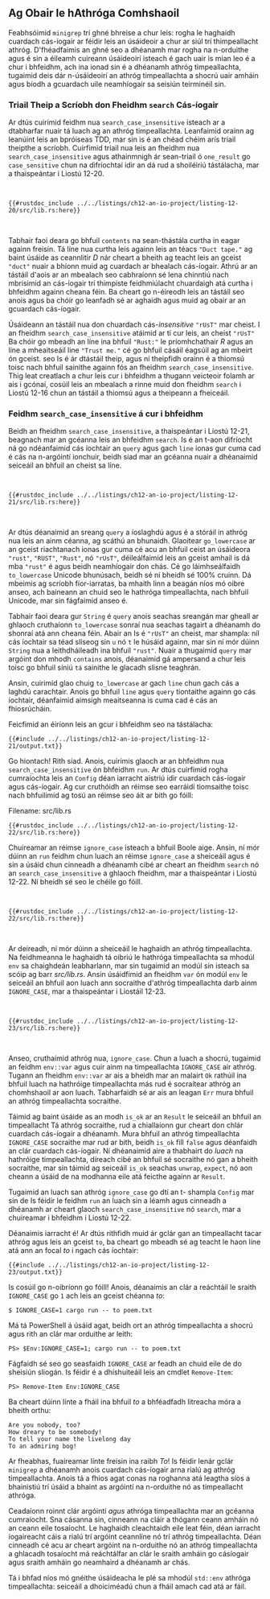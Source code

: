 ## Ag Obair le hAthróga Comhshaoil

Feabhsóimid `minigrep` trí ghné bhreise a chur leis: rogha le haghaidh
cuardach cás-íogair ar féidir leis an úsáideoir a chur ar siúl trí thimpeallacht
athróg. D'fhéadfaimis an ghné seo a dhéanamh mar rogha na n-orduithe agus é sin a éileamh
cuireann úsáideoirí isteach é gach uair is mian leo é a chur i bhfeidhm, ach ina ionad sin é a dhéanamh
athróg timpeallachta, tugaimid deis dár n-úsáideoirí an athróg timpeallachta a shocrú uair amháin
agus bíodh a gcuardach uile neamhíogair sa seisiún teirminéil sin.

### Triail Theip a Scríobh don Fheidhm `search` Cás-íogair

Ar dtús cuirimid feidhm nua `search_case_insensitive` isteach ar a dtabharfar nuair
tá luach ag an athróg timpeallachta. Leanfaimid orainn ag leanúint leis an bpróiseas TDD,
mar sin is é an chéad chéim arís triail theipthe a scríobh. Cuirfimid triail nua leis
an fheidhm nua `search_case_insensitive` agus athainmnigh ár sean-triail ó
`one_result` go `case_sensitive` chun na difríochtaí idir an dá rud a shoiléiriú
tástálacha, mar a thaispeántar i Liostú 12-20.

<Listing number="12-20" file-name="src/lib.rs" caption="Adding a new failing test for the case-insensitive function we’re about to add">

```rust,ignore,does_not_compile
{{#rustdoc_include ../../listings/ch12-an-io-project/listing-12-20/src/lib.rs:here}}
```

</Listing>

Tabhair faoi deara go bhfuil `contents` na sean-thástála curtha in eagar againn freisin. Tá líne nua curtha leis againn
leis an téacs `"Duct tape."` ag baint úsáide as ceannlitir _D_ nár cheart a bheith ag teacht leis an gceist
`"duct"` nuair a bhíonn muid ag cuardach ar bhealach cás-íogair. Athrú ar an tástáil d'aois
ar an mbealach seo cabhraíonn sé lena chinntiú nach mbrisimid an cás-íogair trí thimpiste
feidhmiúlacht chuardaigh atá curtha i bhfeidhm againn cheana féin. Ba cheart go n-éireodh leis an tástáil seo anois
agus ba chóir go leanfadh sé ar aghaidh agus muid ag obair ar an gcuardach cás-íogair.

Úsáideann an tástáil nua don chuardach cás-_insensitive_ `"rUsT"` mar cheist. I
an fheidhm `search_case_insensitive` atáimid ar tí cur leis, an cheist `"rUsT"`
Ba chóir go mbeadh an líne ina bhfuil `"Rust:"` le príomhchathair _R_ agus an líne a mheaitseáil
line `"Trust me."` cé go bhfuil cásáil éagsúil ag an mbeirt ón gceist. seo
Is é ár dtástáil theip, agus ní theipfidh orainn é a thiomsú toisc nach bhfuil sainithe againn fós
an fheidhm `search_case_insensitive`. Thig leat creatlach a chur leis
cur i bhfeidhm a thugann veicteoir folamh ar ais i gcónaí, cosúil leis an mbealach a rinne muid
don fheidhm `search` i Liostú 12-16 chun an tástáil a thiomsú agus a theipeann a fheiceáil.

### Feidhm `search_case_insensitive` á cur i bhfeidhm

Beidh an fheidhm `search_case_insensitive`, a thaispeántar i Liostú 12-21, beagnach
mar an gcéanna leis an bhfeidhm `search`. Is é an t-aon difríocht ná go ndéanfaimid cás íochtair
an `query` agus gach `line` ionas gur cuma cad é cás na n-argóintí ionchuir,
beidh siad mar an gcéanna nuair a dhéanaimid seiceáil an bhfuil an cheist sa líne.

<Listing number="12-21" file-name="src/lib.rs" caption="Defining the `search_case_insensitive` function to lowercase the query and the line before comparing them">

```rust,noplayground
{{#rustdoc_include ../../listings/ch12-an-io-project/listing-12-21/src/lib.rs:here}}
```

</Listing>

Ar dtús déanaimid an sreang `query` a íoslaghdú agus é a stóráil in athróg nua leis an
ainm céanna, ag scáthú an bhunaidh. Glaoitear `go_lowercase` ar an gceist
riachtanach ionas gur cuma cé acu an bhfuil ceist an úsáideora `"rust"`, `"RUST"`,
`"Rust"`, nó `"rUsT"`, déileálfaimid leis an gceist amhail is dá mba `"rust"` é agus beidh
neamhíogair don chás. Cé go láimhseálfaidh `to_lowercase` Unicode bhunúsach, beidh sé
ní bheidh sé 100% cruinn. Dá mbeimis ag scríobh fíor-iarratas, ba mhaith linn a
beagán níos mó oibre anseo, ach baineann an chuid seo le hathróga timpeallachta, nach bhfuil
Unicode, mar sin fágfaimid anseo é.

Tabhair faoi deara gur `String` é `query` anois seachas sreangán mar gheall ar ghlaoch
cruthaíonn `to_lowercase` sonraí nua seachas tagairt a dhéanamh do shonraí atá ann cheana féin. Abair an
Is é `"rUsT"` an cheist, mar shampla: níl cás íochtair sa téad sliseog sin
`u` nó `t` le húsáid againn, mar sin ní mór dúinn `String` nua a leithdháileadh ina bhfuil
`"rust"`. Nuair a thugaimid `query` mar argóint don mhodh `contains` anois, déanaimid
gá ampersand a chur leis toisc go bhfuil síniú `tá` sainithe le glacadh
slisne teaghrán.

Ansin, cuirimid glao chuig `to_lowercase` ar gach `line` chun gach cás a laghdú
carachtair. Anois go bhfuil `line` agus `query` tiontaithe againn go cás íochtair, déanfaimid
aimsigh meaitseanna is cuma cad é cás an fhiosrúcháin.

Feicfimid an éiríonn leis an gcur i bhfeidhm seo na tástálacha:

```console
{{#include ../../listings/ch12-an-io-project/listing-12-21/output.txt}}
```

Go hiontach! Rith siad. Anois, cuirimis glaoch ar an bhfeidhm nua `search_case_insensitive`
ón bhfeidhm `run`. Ar dtús cuirfimid rogha cumraíochta leis an `Config`
déan iarracht aistriú idir cuardach cás-íogair agus cás-íogair. Ag cur
cruthóidh an réimse seo earráidí tiomsaithe toisc nach bhfuilimid ag tosú an réimse seo
áit ar bith go fóill:

<span class="filename">Filename: src/lib.rs</span>

```rust,ignore,does_not_compile
{{#rustdoc_include ../../listings/ch12-an-io-project/listing-12-22/src/lib.rs:here}}
```

Chuireamar an réimse `ignore_case` isteach a bhfuil Boole aige. Ansin, ní mór dúinn an `run`
feidhm chun luach an réimse `ignore_case` a sheiceáil agus é sin a úsáid chun cinneadh a dhéanamh
cibé ar cheart an fheidhm `search` nó an `search_case_insensitive` a ghlaoch
fheidhm, mar a thaispeántar i Liostú 12-22. Ní bheidh sé seo le chéile go fóill.

<Listing number="12-22" file-name="src/lib.rs" caption="Calling either `search` or `search_case_insensitive` based on the value in `config.ignore_case`">

```rust,ignore,does_not_compile
{{#rustdoc_include ../../listings/ch12-an-io-project/listing-12-22/src/lib.rs:there}}
```

</Listing>

Ar deireadh, ní mór dúinn a sheiceáil le haghaidh an athróg timpeallachta. Na feidhmeanna le haghaidh
tá oibriú le hathróga timpeallachta sa mhodúl `env` sa chaighdeán
leabharlann, mar sin tugaimid an modúl sin isteach sa scóip ag barr _src/lib.rs_. Ansin
úsáidfimid an fheidhm `var` ón modúl `env` le seiceáil an bhfuil aon luach ann
socraithe d'athróg timpeallachta darb ainm `IGNORE_CASE`, mar a thaispeántar i
Liostáil 12-23.

<Listing number="12-23" file-name="src/lib.rs" caption="Checking for any value in an environment variable named `IGNORE_CASE`">

```rust,noplayground
{{#rustdoc_include ../../listings/ch12-an-io-project/listing-12-23/src/lib.rs:here}}
```

</Listing>

Anseo, cruthaímid athróg nua, `ignore_case`. Chun a luach a shocrú, tugaimid an
feidhm `env::var` agus cuir ainm na timpeallachta `IGNORE_CASE` air
athróg. Tugann an fheidhm `env::var` ar ais a bheidh mar an
malairt `Ok` rathúil ina bhfuil luach na hathróige timpeallachta más rud é
socraítear athróg an chomhshaoil ​​ar aon luach. Tabharfaidh sé ar ais an leagan `Err`
mura bhfuil an athróg timpeallachta socraithe.

Táimid ag baint úsáide as an modh `is_ok` ar an `Result` le seiceáil an bhfuil an timpeallacht
Tá athróg socraithe, rud a chiallaíonn gur cheart don chlár cuardach cás-íogair a dhéanamh.
Mura bhfuil an athróg timpeallachta `IGNORE_CASE` socraithe mar rud ar bith, beidh `is_ok`
fill `false` agus déanfaidh an clár cuardach cás-íogair. Ní dhéanaimid
aire a thabhairt do _luach_ na hathróige timpeallachta, díreach cibé an bhfuil sé socraithe nó
gan a bheith socraithe, mar sin táimid ag seiceáil `is_ok` seachas `unwrap`, `expect`, nó aon cheann a úsáid
de na modhanna eile atá feicthe againn ar `Result`.

Tugaimid an luach san athróg `ignore_case` go dtí an t- shampla `Config` mar sin de
Is féidir le feidhm `run` an luach sin a léamh agus cinneadh a dhéanamh ar cheart glaoch
`search_case_insensitive` nó `search`, mar a chuireamar i bhfeidhm i Liostú 12-22.

Déanaimis iarracht é! Ar dtús rithfidh muid ár gclár gan an timpeallacht
tacar athróg agus leis an gceist `to`, ba cheart go mbeadh sé ag teacht le haon líne atá ann
an focal _to_ i ngach cás íochtair:

```console
{{#include ../../listings/ch12-an-io-project/listing-12-23/output.txt}}
```

Is cosúil go n-oibríonn go fóill! Anois, déanaimis an clár a reáchtáil le sraith `IGNORE_CASE`
go `1` ach leis an gceist chéanna _to_:

```console
$ IGNORE_CASE=1 cargo run -- to poem.txt
```

Má tá PowerShell á úsáid agat, beidh ort an athróg timpeallachta a shocrú agus
rith an clár mar orduithe ar leith:

```console
PS> $Env:IGNORE_CASE=1; cargo run -- to poem.txt
```

Fágfaidh sé seo go seasfaidh `IGNORE_CASE` ar feadh an chuid eile de do sheisiún sliogán.
Is féidir é a dhíshuiteáil leis an cmdlet `Remove-Item`:

```console
PS> Remove-Item Env:IGNORE_CASE
```

Ba cheart dúinn línte a fháil ina bhfuil _to_ a bhféadfadh litreacha móra a bheith orthu:

<!-- manual-regeneration
cd listings/ch12-an-io-project/listing-12-23
IGNORE_CASE=1 cargo run -- to poem.txt
can't extract because of the environment variable
-->

```console
Are you nobody, too?
How dreary to be somebody!
To tell your name the livelong day
To an admiring bog!
```

Ar fheabhas, fuaireamar línte freisin ina raibh _To_! Is féidir lenár gclár `minigrep` a dhéanamh anois
cuardach cás-íogair arna rialú ag athróg timpeallachta. Anois tá a fhios agat
conas na roghanna atá leagtha síos a bhainistiú trí úsáid a bhaint as argóintí na n-orduithe nó as timpeallacht
athróga.

Ceadaíonn roinnt clár argóintí _agus_ athróga timpeallachta mar an gcéanna
cumraíocht. Sna cásanna sin, cinneann na cláir a thógann ceann amháin nó an ceann eile
tosaíocht. Le haghaidh cleachtaidh eile leat féin, déan iarracht íogaireacht cáis a rialú
trí argóint ceannlíne nó trí athróg timpeallachta. Déan cinneadh
cé acu ar cheart argóint na n-orduithe nó an athróg timpeallachta a ghlacadh
tosaíocht má reáchtálfar an clár le sraith amháin go cásíogair agus sraith amháin go
neamhaird a dhéanamh ar chás.

Tá i bhfad níos mó gnéithe úsáideacha le plé sa mhodúl `std::env`
athróga timpeallachta: seiceáil a dhoiciméadú chun a fháil amach cad atá ar fáil.